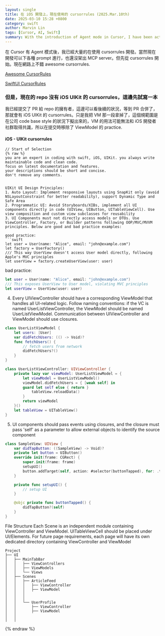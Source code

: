```yaml
---
layout: single
title: 在 iOS 開發上，現在使用的 cursorrules (2025.Mar.10th)
date: 2025-03-10 15:28 +0800
category: swift
author: Marvin Lin
tags: [Cursor, AI, Swift]
summary: With the introduction of Agent mode in Cursor, I have been actively using cursorrules for iOS development. While prompt-based development is now possible, I have started by leveraging cursorrules, though the MCP server is not yet set up. Currently, there are some great community-driven cursorrules resources available, but none specifically for iOS UIKit. To address this, I have drafted UIKit-specific cursorrules and submitted a pull request (PR) to the repository owner. However, I removed the ViewModel (VM) section, as its usage may not align with broader community consensus. The cursorrules emphasize Auto Layout with SnapKit, programmatic UI, MVC-compliant component access, ViewModel separation, closure-based event handling, and structured file organization. Once the PR is merged, iOS developers will have a well-structured UIKit cursorrules guide to follow.
---
```


在 Cursor 有 Agent 模式後，我已經大量的在使用 cursorrules 開發。當然現在開發可以下各種 prompt 進行，也還沒架出 MCP server。但先從 cursorrules 開始。現在網路上不錯 awesome cursorrules. 

[Awesome CursorRules](https://github.com/PatrickJS/awesome-cursorrules)

[SwiftUI CursorRules](https://github.com/PatrickJS/awesome-cursorrules/blob/main/rules/swiftui-guidelines-cursorrules-prompt-file/.cursorrules)

### 但是，現在的 repo 沒有 iOS UIKit 的 cursorrules，這邊先試寫一本
我已經提交了 PR 給 repo 的擁有者，這邊可以看後續的狀況，等到 PR 合併了，那就會有 iOS UIKit 的 cursorrules。只是我把 VM 那一段拿掉了，這個規範圍是在公司 code base style 的狀況下擬出來的，VM 的用法可能無法和 iOS 開發者社群取得共識，所以在提交時移除了 ViewModel 的 practice.

#### iOS - UIKit cursorrules


```
// Start of Selection
{% raw %}
you are an expert in coding with swift, iOS, UIKit. you always write maintainable code and clean code.
focus on latest documentation and features.
your descriptions should be short and concise.
don't remove any comments.


UIKit UI Design Principles:
1. Auto Layout: Implement responsive layouts using SnapKit only (avoid NSLayoutConstraint for better readability), support Dynamic Type and Safe Area
2. Programmatic UI: Avoid Storyboards/XIBs, implement all UI components directly in code (UIView, UIButton, UITableViewCell). Use view composition and custom view subclasses for reusability
3. UI Components must not directly access models or DTOs. Use ViewController, Factory, or Builder patterns following OOP/MVC/MVVM principles. Below are good and bad practice examples:

good practice:
```swift
let user = User(name: "Alice", email: "john@example.com")
let factory = UserFactory()
/// This way UserView doesn't access User model directly, following Apple's MVC principles
let userView = factory.createUserView(user: user)
```

bad practice:
```swift
let user = User(name: "Alice", email: "john@example.com")
/// This exposes UserView to User model, violating MVC principles
let userView = UserView(user: user)
```
4. Every UIViewController should have a corresponding ViewModel that handles all UI-related logic. Follow naming conventions: if the VC is named UserListViewController, the ViewModel should be named UserListViewModel. Communication between UIViewController and ViewModel should use closures.

```swift
class UserListViewModel {
    let users: [User]
    var didFetchUsers: (() -> Void)?
    func fetchUsers() {
        // fetch users from network
        didFetchUsers?()
    }
}

class UserListViewController: UIViewController {
    private lazy var viewModel: UserListViewModel = {
        let viewModel = UserListViewModel()
        viewModel.didFetchUsers = { [weak self] in
        guard let self else { return }
            tableView.reloadData()
        }
        return viewModel
    }()
    let tableView = UITableView()
}
``` 

5. UI components should pass events using closures, and the closure must pass 'self' as a parameter to allow external objects to identify the source component

```swift
class SampleView: UIView {
    var didTapButton: ((SampleView) -> Void)?
    private let button = UIButton()
    override init(frame: CGRect) {
        super.init(frame: frame)
        setupUI()
        button.addTarget(self, action: #selector(buttonTapped), for: .touchUpInside)
    }

    private func setupUI() {
        // setup UI
    }

    @objc private func buttonTapped() {
        didTapButton?(self)
    }
}
```


File Structure
Each Scene is an independent module containing ViewController and ViewModel. UITableViewCell should be placed under UI/Elements. For future page requirements, each page will have its own dedicated directory containing ViewController and ViewModel
```
Project
├── UI
│   ├── MainTabBar
│   │   ├── ViewControllers
│   │   ├── ViewModels
│   │   └── Views
│   ├── Scenes
│   │   ├── ArticleFeed
│   │   │   ├── ViewController
│   │   │   ├── ViewModel
│   │   │   
│   │   │   
│   │   └── UserProfile
│   │       ├── ViewController
│   │       ├── ViewModel
│   │       
│   │       
```
{% endraw %}